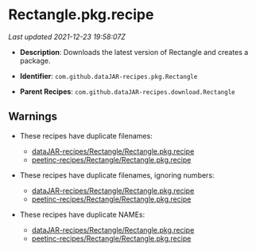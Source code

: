 # Rectangle.pkg.recipe

_Last updated 2021-12-23 19:58:07Z_

- **Description**: Downloads the latest version of Rectangle and creates a package.

- **Identifier**: `com.github.dataJAR-recipes.pkg.Rectangle`

- **Parent Recipes**: `com.github.dataJAR-recipes.download.Rectangle`

## Warnings

- These recipes have duplicate filenames:
    - [dataJAR-recipes/Rectangle/Rectangle.pkg.recipe](/autopkg-dupe-tracker/dataJAR-recipes/Rectangle/Rectangle.pkg.recipe)
    - [peetinc-recipes/Rectangle/Rectangle.pkg.recipe](/autopkg-dupe-tracker/peetinc-recipes/Rectangle/Rectangle.pkg.recipe)

- These recipes have duplicate filenames, ignoring numbers:
    - [dataJAR-recipes/Rectangle/Rectangle.pkg.recipe](/autopkg-dupe-tracker/dataJAR-recipes/Rectangle/Rectangle.pkg.recipe)
    - [peetinc-recipes/Rectangle/Rectangle.pkg.recipe](/autopkg-dupe-tracker/peetinc-recipes/Rectangle/Rectangle.pkg.recipe)

- These recipes have duplicate NAMEs:
    - [dataJAR-recipes/Rectangle/Rectangle.pkg.recipe](/autopkg-dupe-tracker/dataJAR-recipes/Rectangle/Rectangle.pkg.recipe)
    - [peetinc-recipes/Rectangle/Rectangle.pkg.recipe](/autopkg-dupe-tracker/peetinc-recipes/Rectangle/Rectangle.pkg.recipe)